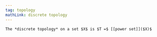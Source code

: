 ```yaml
---
tag: topology
mathLink: discrete topology
---
```

```ad-def
The *discrete topology* on a set $X$ is $T =$ [[power set]]($X)$
```

